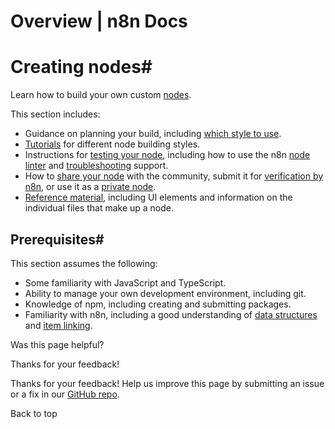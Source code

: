 # Overview | n8n Docs

[ ](https://github.com/n8n-io/n8n-docs/edit/main/docs/integrations/creating-nodes/overview.md "Edit this page")

# Creating nodes#

Learn how to build your own custom [nodes](../../../glossary/#node-n8n).

This section includes:

  * Guidance on planning your build, including [which style to use](../plan/choose-node-method/).
  * [Tutorials](../build/) for different node building styles.
  * Instructions for [testing your node](../test/), including how to use the n8n [node linter](../test/node-linter/) and [troubleshooting](../test/troubleshooting-node-development/) support.
  * How to [share your node](../deploy/submit-community-nodes/) with the community, submit it for [verification by n8n](../deploy/submit-community-nodes/), or use it as a [private node](../deploy/install-private-nodes/).
  * [Reference material](../build/reference/), including UI elements and information on the individual files that make up a node.

## Prerequisites#

This section assumes the following:

  * Some familiarity with JavaScript and TypeScript.
  * Ability to manage your own development environment, including git.
  * Knowledge of npm, including creating and submitting packages.
  * Familiarity with n8n, including a good understanding of [data structures](../../../data/data-structure/) and [item linking](../../../data/data-mapping/data-item-linking/).

Was this page helpful? 

Thanks for your feedback! 

Thanks for your feedback! Help us improve this page by submitting an issue or a fix in our [GitHub repo](https://github.com/n8n-io/n8n-docs). 

Back to top